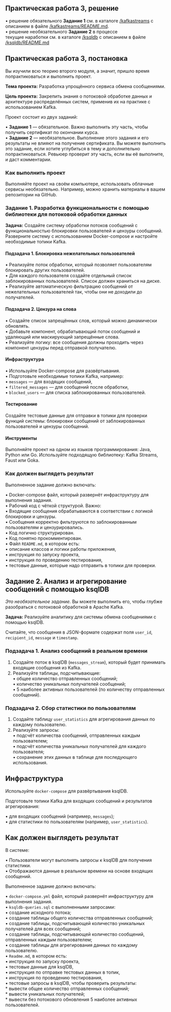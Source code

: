 ## Практическая работа 3, решение
  
•   решение обязательного **Задание 1** см. в каталоге [/kafkastreams](/kafkastreams) с описанием в файле [/kafkastreams/README.md](/kafkastreams/README.md).  
•   решение необязательного **Задание 2** в процессе  
текущие наработки см. в каталоге [/ksqldb](/ksqldb) с описанием в файле [/ksqldb/README.md](/ksqldb/README.md)  

## Практическая работа 3, постановка

Вы изучили всю теорию второго модуля, а значит, пришло время попрактиковаться и выполнить проект.  

**Тема проекта:** Разработка упрощённого сервиса обмена сообщениями.  

**Цель проекта:** Закрепить знания о потоковой обработке данных и архитектуре распределённых систем, применив их на практике с использованием Kafka.  

Проект состоит из двух заданий:  

•   **Задание 1** ― обязательное. Важно выполнить эту часть, чтобы получить сертификат по окончании курса.  
•   **Задание 2** ― необязательное. Выполнение этого задания и его результаты не влияют на получение сертификата. Вы можете выполнить это задание, если хотите углубиться в тему и дополнительно попрактиковаться. Ревьюер проверит эту часть, если вы её выполните, и даст комментарии.  

### Как выполнить проект  

Выполняйте проект на своём компьютере, использовать облачные сервисы необязательно. Например, можно хранить материалы в вашем репозитории на GitHub.  

### Задание 1. Разработка функциональности с помощью библиотеки для потоковой обработки данных  

**Задача:** Создайте систему обработки потоков сообщений с функциональностью блокировки пользователей и цензуры сообщений. Разверните систему с использованием Docker-сompose и настройте необходимые топики Kafka.  

#### Подзадача 1. Блокировка нежелательных пользователей  

•   Реализуйте поток обработки, который позволяет пользователям блокировать других пользователей.  
•   Для каждого пользователя создайте отдельный список заблокированных пользователей. Список должен храниться на диске.  
•   Реализуйте автоматическую фильтрацию сообщений от нежелательных пользователей так, чтобы они не доходили до получателей.  

#### Подзадача 2. Цензура на слова  

•   Создайте список запрещённых слов, который можно динамически обновлять.  
•   Добавьте компонент, обрабатывающий поток сообщений и удаляющий или маскирующий запрещённые слова.  
•   Реализуйте логику: все сообщения должны проходить через компонент цензуры перед отправкой получателю.  

#### Инфраструктура  

•   Используйте Docker-сompose для развёртывания.  
•   Подготовьте необходимые топики Kafka, например:  
    •   `messages` ― для входящих сообщений,  
    •   `filtered_messages` ― для сообщений после обработки,  
    •   `blocked_users` ― для списка заблокированных пользователей.  

#### Тестирование  

Создайте тестовые данные для отправки в топики для проверки функций системы:   блокировки сообщений от заблокированных пользователей и цензуры сообщений.  

#### Инструменты

Выполняйте проект на одном из языков программирования: Java, Python или Go. Используйте подходящую библиотеку: Kafka Streams, Faust или Goka.  

### Как должен выглядеть результат  

Выполненное задание должно включать:  

•   Docker-compose файл, который развернёт инфраструктуру для выполнения задания.  
•   Рабочий код с чёткой структурой. Важно:  
    •   Входящие сообщения обрабатываются в соответствии с логикой блокировки и цензуры.  
    •   Сообщения корректно фильтруются по заблокированным пользователям и цензурировались.  
    •   Код логично структурирован.  
    •   Код понятно прокомментирован.  
•   Файл `README.md`, в котором есть:  
    •   описание классов и логики работы приложения,  
    •   инструкция по запуску проекта,  
    •   инструкция по проведению тестирования,  
    •   тестовые данные, которые надо отправить в топики для проверки.  

## Задание 2. Анализ и агрегирование сообщений с помощью ksqlDB  

*Это необязательное задание.* Вы можете выполнить его, чтобы глубже разобраться с потоковой обработкой в Apache Kafka.  

**Задача:** Реализуйте аналитику для системы обмена сообщениями с помощью ksqlDB.  

Считайте, что сообщения в JSON-формате содержат поля `user_id`, `recipient_id`, `message` и `timestamp`.  

### Подзадача 1. Анализ сообщений в реальном времени  

1.  Создайте поток в ksqlDB (`messages_stream`), который будет принимать входящие сообщения из Kafka.  
2.  Реализуйте таблицы, подсчитывающие:  
    •   общее количество отправленных сообщений;  
    •   количество уникальных получателей сообщений;  
    •   5 наиболее активных пользователей (по количеству отправленных сообщений).  

### Подзадача 2. Сбор статистики по пользователям  

1.  Создайте таблицу `user_statistics` для агрегирования данных по каждому пользователю.  
2.  Реализуйте запросы:  
    •   подсчёт количества сообщений, отправленных каждым пользователем;  
    •   подсчёт количества уникальных получателей для каждого пользователя;  
    •   сохранение этих данных в таблице для последующего использования.  

## Инфраструктура  

Используйте `docker-compose` для развёртывания ksqlDB.  

Подготовьте топики Kafka для входящих сообщений и результатов агрегирования:  

•   для входящих сообщений (например, `messages`);  
•   для статистики по пользователям (например, `user_statistics`).  

## Как должен выглядеть результат  

В системе:  

•   Пользователи могут выполнять запросы к ksqlDB для получения статистики.  
•   Отображаются данные в реальном времени на основе входящих сообщений.  

Выполненное задание должно включать:  

•   `docker-compose.yml` файл, который развернёт инфраструктуру для выполнения задания.  
•   `ksqldb-queries.sql` c выполненными запросами:  
    •   создание исходного потока;  
    •   создание таблицы общего количества отправленных сообщений;  
    •   создание таблицы, подсчитывающей количество уникальных получателей для всех сообщений;  
    •   создание таблицы, подсчитывающей количество сообщений, отправленных каждым пользователем;  
    •   создание таблицы для агрегирования данных по каждому пользователю.  
•   `Readme.md`, в котором есть:  
    •   инструкция по запуску проекта,  
    •   тестовые данные для ksqlDB,  
    •   инструкция по отправке тестовых данных в топик,  
    •   инструкция по проведению тестирования,  
    •   тестовые запросы в ksqlDB, чтобы проверить результаты:  
        *   вывести общее количество отправленных сообщений;  
        *   вывести уникальных получателей;  
        *   вывести без потокового обновления 5 наиболее активных пользователей.  
